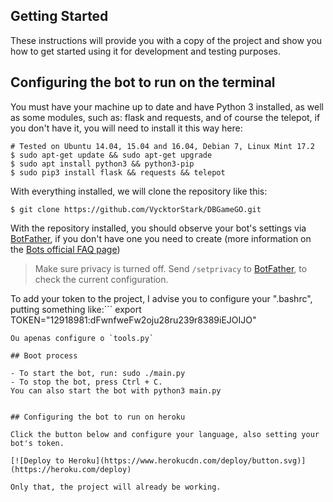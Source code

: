 ## Getting Started

These instructions will provide you with a copy of the project and show you how to get started using it for development and testing purposes.

## Configuring the bot to run on the terminal
You must have your machine up to date and have Python 3 installed, as well as some modules, such as: flask and requests, and of course the telepot, if you don't have it, you will need to install it this way here:
```
# Tested on Ubuntu 14.04, 15.04 and 16.04, Debian 7, Linux Mint 17.2
$ sudo apt-get update && sudo apt-get upgrade   
$ sudo apt install python3 && python3-pip
$ sudo pip3 install flask && requests && telepot
```
With everything installed, we will clone the repository like this:

```
$ git clone https://github.com/VycktorStark/DBGameGO.git
```

With the repository installed, you should observe your bot's settings via [BotFather](http://telegram.me/BotFather), if you don't have one you need to create (more information on the [Bots official FAQ page](https://core.telegram.org/bots/faq#what-messages-will-my-bot-get))

> Make sure privacy is turned off. Send `/setprivacy` to [BotFather](http://telegram.me/BotFather), to check the current configuration.

To add your token to the project, I advise you to configure your ".bashrc", putting something like:```
export TOKEN="12918981:dFwnfweFw2oju28ru239r8389iEJOIJO"
```
Ou apenas configure o `tools.py`

## Boot process

- To start the bot, run: sudo ./main.py
- To stop the bot, press Ctrl + C.
You can also start the bot with python3 main.py


## Configuring the bot to run on heroku

Click the button below and configure your language, also setting your bot's token.

[![Deploy to Heroku](https://www.herokucdn.com/deploy/button.svg)](https://heroku.com/deploy)

Only that, the project will already be working.
